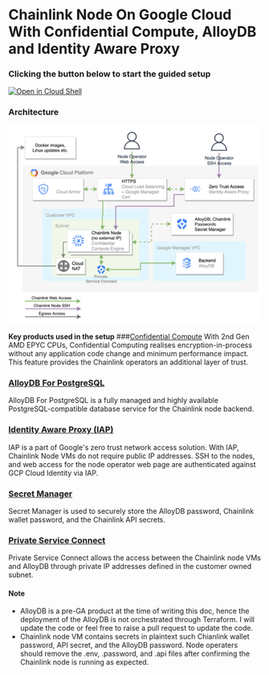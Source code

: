 # Chainlink Node On Google Cloud With Confidential Compute, AlloyDB and Identity Aware Proxy 


### Clicking the button below to start the guided setup 

[![Open in Cloud Shell](https://gstatic.com/cloudssh/images/open-btn.png)](https://ssh.cloud.google.com/cloudshell/open?cloudshell_git_repo=https://github.com/kenpkz/chainlink-node-gcp&cloudshell_tutorial=tutorial.md)

### Architecture

![Architecture](./Chainlink%20GCP%20Architecture.png)

**Key products used in the setup**
###[Confidential Compute](https://cloud.google.com/confidential-computing) 
With 2nd Gen AMD EPYC CPUs, Confidential Computing realises encryption-in-process without any application code change and minimum performance impact. This feature provides the Chainlink operators an additional layer of trust.

### [AlloyDB For PostgreSQL](https://cloud.google.com/alloydb)
AlloyDB For PostgreSQL is a fully managed and highly available PostgreSQL-compatible database service for the Chainlink node backend.

### [Identity Aware Proxy (IAP)](https://cloud.google.com/iap) 
  
IAP is a part of Google's zero trust network access solution. With IAP, Chainlink Node VMs do not require public IP addresses. SSH to the nodes, and web access for the node operator web page are authenticated against GCP Cloud Identity via IAP.

### [Secret Manager](https://cloud.google.com/secret-manager)
Secret Manager is used to securely store the AlloyDB password, Chainlink wallet password, and the Chainlink API secrets. 


### [Private Service Connect](https://cloud.google.com/vpc/docs/private-service-connect)
Private Service Connect allows the access between the Chainlink node VMs and AlloyDB through private IP addresses defined in the customer owned subnet.


#### Note
* AlloyDB is a pre-GA product at the time of writing this doc, hence the deployment of the AlloyDB is not orchestrated through Terraform. I will update the code or feel free to raise a pull request to update the code.
* Chainlink node VM contains secrets in plaintext such Chianlink wallet password, API secret, and the AlloyDB password. Node operaters should remove the .env, .password, and .api files after confirming the Chainlink node is running as expected.